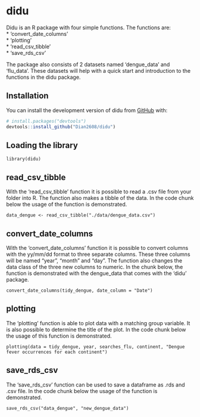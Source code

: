 
<!-- README.md is generated from README.Rmd. Please edit that file -->

# didu

<!-- badges: start -->
<!-- badges: end -->

Didu is an R package with four simple functions. The functions are: <br>
\* ‘convert_date_columns’ <br> \* ‘plotting’ <br> \* ‘read_csv_tibble’
<br> \* ‘save_rds_csv’ <br>

The package also consists of 2 datasets named ‘dengue_data’ and
‘flu_data’. These datasets will help with a quick start and introduction
to the functions in the didu package.

## Installation

You can install the development version of didu from
[GitHub](https://github.com/) with:

``` r
# install.packages("devtools")
devtools::install_github("Dian2608/didu")
```

## Loading the library

    library(didu)

## read_csv_tibble

With the ‘read_csv_tibble’ function it is possible to read a .csv file
from your folder into R. The function also makes a tibble of the data.
In the code chunk below the usage of the function is demonstrated.


    data_dengue <- read_csv_tibble("./data/dengue_data.csv")

## convert_date_columns

With the ‘convert_date_columns’ function it is possible to convert
columns with the yy/mm/dd format to three separate columns. These three
columns will be named “year”, “month” and “day”. The function also
changes the data class of the three new columns to numeric. In the chunk
below, the function is demonstrated with the dengue_data that comes with
the ‘didu’ package.


    convert_date_columns(tidy_dengue, date_column = "Date")

## plotting

The ‘plotting’ function is able to plot data with a matching group
variable. It is also possible to determine the title of the plot. In the
code chunk below the usage of this function is demonstrated.


    plotting(data = tidy_dengue, year, searches_flu, continent, "Dengue fever occurrences for each continent")

## save_rds_csv

The ‘save_rds_csv’ function can be used to save a dataframe as .rds and
.csv file. In the code chunk below the usage of the function is
demonstrated.


    save_rds_csv("data_dengue", "new_dengue_data")
